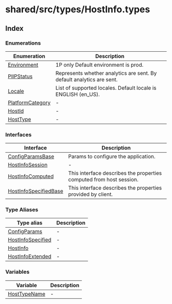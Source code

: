 # shared/src/types/HostInfo.types

## Index

### Enumerations

| Enumeration | Description |
| ------ | ------ |
| [Environment](enumerations/environment.md) | 1P only Default environment is prod. |
| [PIIPStatus](enumerations/PIIPstatus.md) | Represents whether analytics are sent. By default analytics are sent. |
| [Locale](enumerations/locale.md) | List of supported locales. Default locale is ENGLISH (en_US). |
| [PlatformCategory](enumerations/platform-category.md) | - |
| [HostId](enumerations/host-id.md) | - |
| [HostType](enumerations/host-type.md) | - |

### Interfaces

| Interface | Description |
| ------ | ------ |
| [ConfigParamsBase](interfaces/config-params-base.md) | Params to configure the application. |
| [HostInfoSession](interfaces/host-info-session.md) | - |
| [HostInfoComputed](interfaces/host-info-computed.md) | This interface describes the properties computed from host session. |
| [HostInfoSpecifiedBase](interfaces/host-info-specified-base.md) | This interface describes the properties provided by client. |

### Type Aliases

| Type alias | Description |
| ------ | ------ |
| [ConfigParams](type-aliases/config-params/index.md) | - |
| [HostInfoSpecified](type-aliases/host-info-specified.md) | - |
| [HostInfo](type-aliases/host-info.md) | - |
| [HostInfoExtended](type-aliases/host-info-extended.md) | - |

### Variables

| Variable | Description |
| ------ | ------ |
| [HostTypeName](variables/hosttype-name.md) | - |
